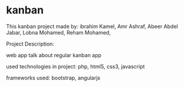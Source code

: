 # kanban

This kanban project made by: ibrahim Kamel, Amr Ashraf, Abeer Abdel Jabar, Lobna Mohamed, Reham Mohamed,

Project Description:

web app talk about regular kanban app

used technologies in project: php, html5, css3, javascript

frameworks used: bootstrap, angularjs

